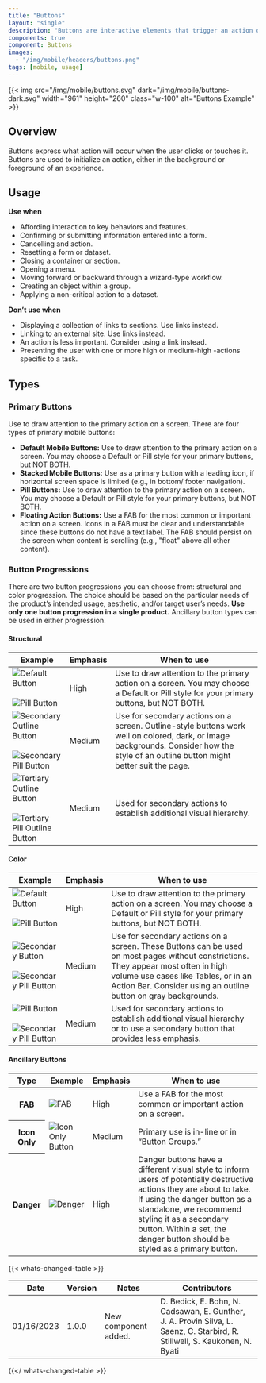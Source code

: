 ```yaml
---
title: "Buttons"
layout: "single"
description: "Buttons are interactive elements that trigger an action or an event."
components: true
component: Buttons
images:
  - "/img/mobile/headers/buttons.png"
tags: [mobile, usage]
---
```


{{< img src="/img/mobile/buttons.svg" dark="/img/mobile/buttons-dark.svg" width="961" height="260" class="w-100" alt="Buttons Example" >}}

## Overview

Buttons express what action will occur when the user clicks or touches it. Buttons are used to initialize an action, either in the background or foreground of an experience.

## Usage

**Use when**

- Affording interaction to key behaviors and features.
- Confirming or submitting information entered into a form.
- Cancelling and action.
- Resetting a form or dataset.
- Closing a container or section.
- Opening a menu.
- Moving forward or backward through a wizard-type workflow.
- Creating an object within a group.
- Applying a non-critical action to a dataset.

**Don’t use when**

- Displaying a collection of links to sections. Use links instead.
- Linking to an external site. Use links instead.
- An action is less important. Consider using a link instead.
- Presenting the user with one or more high or medium-high -actions specific to a task.

## Types

### Primary Buttons

Use to draw attention to the primary action on a screen. There are four types of primary mobile buttons:

- **Default Mobile Buttons:** Use to draw attention to the primary action on a screen. You may choose a Default or Pill style for your primary buttons, but NOT BOTH.
- **Stacked Mobile Buttons:** Use as a primary button with a leading icon, if horizontal screen space is limited (e.g., in bottom/ footer navigation).
- **Pill Buttons:** Use to draw attention to the primary action on a screen. You may choose a Default or Pill style for your primary buttons, but NOT BOTH.
- **Floating Action Buttons:** Use a FAB for the most common or important action on a screen. Icons in a FAB must be clear and understandable since these buttons do not have a text label. The FAB should persist on the screen when content is scrolling (e.g., "float" above all other content).

### Button Progressions

There are two button progressions you can choose from: structural and color progression. The choice should be based on the particular needs of the product’s intended usage, aesthetic, and/or target user’s needs. **Use only one button progression in a single product.** Ancillary button types can be used in either progression.

#### Structural

<table class="table table-bordered">
  <thead class="thead-light">
    <tr>
      <th>Example</th>
      <th>Emphasis</th>
      <th>When to use</th>
    </tr>
  </thead>
  <tbody>
    <tr>
      <td><img src="/img/mobile/button-default.svg" alt="Default Button"><br><br><img src="/img/mobile/button-pill.svg" alt="Pill Button"></td>
      <td>High</td>
      <td>
        Use to draw attention to the primary action on a screen. You may choose a Default or Pill style for your primary buttons, but NOT BOTH.
      </td>
    </tr>
    <tr>
      <td><img src="/img/mobile/button-secondary-outline.svg" alt="Secondary Outline Button"><br><br><img src="/img/mobile/button-pill-secondary-outline.svg" alt="Secondary Pill Button"></td>
      <td>Medium</td>
      <td>
       Use for secondary actions on a screen. Outline-style buttons work well on colored, dark, or image backgrounds. Consider how the style of an outline button might better suit the page.
      </td>
    </tr>
    <tr>
      <td><img src="/img/mobile/button-tertiary-outline.svg" alt="Tertiary Outline Button"><br><br><img src="/img/mobile/button-pill-tertiary-outline.svg" alt="Tertiary Pill Outline Button"></td>
      <td>Medium</td>
      <td>
       Used for secondary actions to establish additional visual hierarchy.
      </td>
    </tr>
  </tbody>
</table>


#### Color

<table class="table table-bordered">
  <thead class="thead-light">
    <tr>
      <th>Example</th>
      <th>Emphasis</th>
      <th>When to use</th>
    </tr>
  </thead>
  <tbody>
    <tr>
      <td><img src="/img/mobile/default-button.svg" alt="Default Button"><br><br><img src="/img/mobile/button-pill.svg" alt="Pill Button"></td>
      <td>High</td>
      <td>
        Use to draw attention to the primary action on a screen. You may choose a Default or Pill style for your primary buttons, but NOT BOTH.
      </td>
    </tr>
    <tr>
      <td><img src="/img/mobile/button-secondary.svg" alt="Secondary Button"><br><br><img src="/img/mobile/button-pill-secondary.svg" alt="Secondary Pill Button"></td>
      <td>Medium</td>
      <td>
       Use for secondary actions on a screen. These Buttons can be used on most pages without constrictions. They appear most often in high volume use cases like Tables, or in an Action Bar. Consider using an outline button on gray backgrounds.
      </td>
    </tr>
    <tr>
      <td><img src="/img/mobile/button-tertiary.svg" alt="Pill Button"><br><br><img src="/img/mobile/button-pill-tertiary.svg" alt="Secondary Pill Button"></td>
      <td>Medium</td>
      <td>
       Used for secondary actions to establish additional visual hierarchy or to use a secondary button that provides less emphasis.
      </td>
    </tr>
  </tbody>
</table>

#### Ancillary Buttons

<table class="table table-bordered">
  <thead class="thead-light">
    <tr>
      <th>Type</th>
      <th>Example</th>
      <th>Emphasis</th>
      <th>When to use</th>
    </tr>
  </thead>
  <tbody>
  <tr>
      <th scope="row">FAB</th>
      <td><img src="/img/mobile/button-floating-action.svg" alt="FAB"></td>
      <td>High</td>
      <td>
        Use a FAB for the most common or important action on a screen.
      </td>
    </tr>
    <tr>
      <th scope="row">Icon Only</th>
      <td><img src="/img/mobile/button-icon-only.svg" alt="Icon Only Button"></td>
      <td>Medium</td>
      <td>
        Primary use is in-line or in “Button Groups.”
      </td>
    </tr>
    <tr>
      <th scope="row">Danger</th>
      <td><img src="/img/mobile/danger-button.svg" alt="Danger"></td>
      <td>High</td>
      <td>
        Danger buttons have a different visual style to inform users of
        potentially destructive actions they are about to take. If using the
        danger button as a standalone, we recommend styling it as a secondary
        button. Within a set, the danger button should be styled as a primary
        button.
      </td>
    </tr>
  </tbody>
</table>



{{< whats-changed-table >}}

| Date       | Version | Notes                               | Contributors |
| ---------- | ------- | ----------------------------------- | ------------ |
| 01/16/2023 | 1.0.0   | New component added. | D. Bedick, E. Bohn, N. Cadsawan, E. Gunther, J. A. Provin Silva, L. Saenz, C. Starbird, R. Stillwell, S. Kaukonen, N. Byati   |

{{</ whats-changed-table >}}
